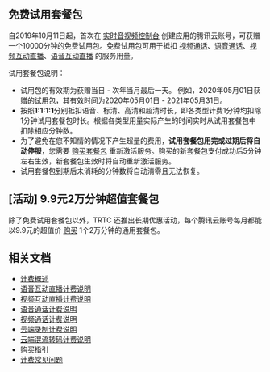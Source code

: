 [](id:Free_trial_package)
## 免费试用套餐包
自2019年10月11日起，首次在 [实时音视频控制台](https://console.cloud.tencent.com/trtc) 创建应用的腾讯云账号，可获赠一个10000分钟的免费试用包。免费试用包可用于抵扣 [视频通话](https://cloud.tencent.com/document/product/647/44246)、[语音通话](https://cloud.tencent.com/document/product/647/44226)、[视频互动直播](https://cloud.tencent.com/document/product/647/44247)、[语音互动直播](https://cloud.tencent.com/document/product/647/44248) 的服务用量。

试用套餐包说明：
- 试用包的有效期为获赠当日 - 次年当月最后一天。
 例如，2020年05月01日获赠的试用包，其有效时间为2020年05月01日 - 2021年05月31日。
- 按照**1:1:1:1**分别抵扣语音、标清、高清和超清时长，即各类型计费1分钟均扣除1分钟试用套餐包时长。根据各类型用量实际产生的时间实时从试用套餐包中扣除相应分钟数。
- 为了避免在您不知情的情况下产生超量的费用，**试用套餐包用完或过期后将自动停服**，您需要 [购买套餐包](https://buy.cloud.tencent.com/trtc) 重新激活服务。购买的新套餐包支付成功后5分钟左右生效，新套餐包生效时将自动重新激活服务。
- 试用套餐包到期后未消耗的分钟数将自动清零且无法恢复。

## [活动] 9.9元2万分钟超值套餐包
除了免费试用套餐包以外，TRTC 还推出长期优惠活动，每个腾讯云账号每月都能以9.9元的超值价 [购买](https://cloud.tencent.com/act/pro/trtccx?from=12218) 1个2万分钟的通用套餐包。

## 相关文档
- [计费概述](https://cloud.tencent.com/document/product/647/17157)
- [语音互动直播计费说明](https://cloud.tencent.com/document/product/647/44248)
- [视频互动直播计费说明](https://cloud.tencent.com/document/product/647/44247)
- [语音通话计费说明](https://cloud.tencent.com/document/product/647/44226)
- [视频通话计费说明](https://cloud.tencent.com/document/product/647/44246)
- [云端录制计费说明](https://cloud.tencent.com/document/product/647/45892)
- [云端混流转码计费说明](https://cloud.tencent.com/document/product/647/49446)
- [购买指引](https://cloud.tencent.com/document/product/647/37099)
- [计费常见问题](https://cloud.tencent.com/document/product/647/44364)
